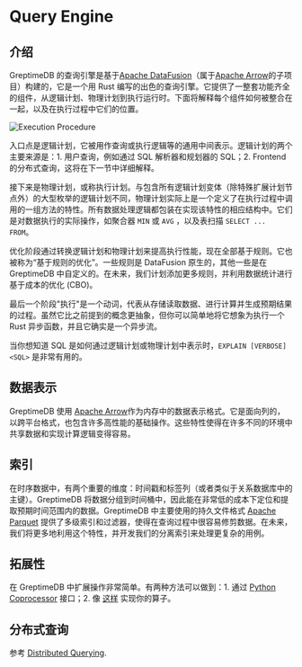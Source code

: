 # Query Engine

## 介绍

GreptimeDB 的查询引擎是基于[Apache DataFusion][1]（属于[Apache Arrow][2]的子项目）构建的，它是一个用 Rust 编写的出色的查询引擎。它提供了一整套功能齐全的组件，从逻辑计划、物理计划到执行运行时。下面将解释每个组件如何被整合在一起，以及在执行过程中它们的位置。

![Execution Procedure](/execution-procedure.png)

入口点是逻辑计划，它被用作查询或执行逻辑等的通用中间表示。逻辑计划的两个主要来源是：1. 用户查询，例如通过 SQL 解析器和规划器的 SQL；2. Frontend 的分布式查询，这将在下一节中详细解释。

接下来是物理计划，或称执行计划。与包含所有逻辑计划变体（除特殊扩展计划节点外）的大型枚举的逻辑计划不同，物理计划实际上是一个定义了在执行过程中调用的一组方法的特性。所有数据处理逻辑都包装在实现该特性的相应结构中。它们是对数据执行的实际操作，如聚合器 `MIN` 或 `AVG` ，以及表扫描 `SELECT ... FROM`。

优化阶段通过转换逻辑计划和物理计划来提高执行性能，现在全部基于规则。它也被称为“基于规则的优化”。一些规则是 DataFusion 原生的，其他一些是在 GreptimeDB 中自定义的。在未来，我们计划添加更多规则，并利用数据统计进行基于成本的优化 (CBO)。

最后一个阶段"执行"是一个动词，代表从存储读取数据、进行计算并生成预期结果的过程。虽然它比之前提到的概念更抽象，但你可以简单地将它想象为执行一个 Rust 异步函数，并且它确实是一个异步流。

当你想知道 SQL 是如何通过逻辑计划或物理计划中表示时，`EXPLAIN [VERBOSE] <SQL>` 是非常有用的。

## 数据表示

GreptimeDB 使用 [Apache Arrow][2]作为内存中的数据表示格式。它是面向列的，以跨平台格式，也包含许多高性能的基础操作。这些特性使得在许多不同的环境中共享数据和实现计算逻辑变得容易。

## 索引

在时序数据中，有两个重要的维度：时间戳和标签列（或者类似于关系数据库中的主键）。GreptimeDB 将数据分组到时间桶中，因此能在非常低的成本下定位和提取预期时间范围内的数据。GreptimeDB 中主要使用的持久文件格式 [Apache Parquet][3] 提供了多级索引和过滤器，使得在查询过程中很容易修剪数据。在未来，我们将更多地利用这个特性，并开发我们的分离索引来处理更复杂的用例。

## 拓展性

在 GreptimeDB 中扩展操作非常简单。有两种方法可以做到：1. 通过 [Python Coprocessor][4] 接口；2. 像 [这样][5] 实现你的算子。

## 分布式查询

参考 [Distributed Querying][6].

[1]: https://github.com/apache/arrow-datafusion
[2]: https://arrow.apache.org/
[3]: https://parquet.apache.org
[4]: python-scripts.md
[5]: https://github.com/GreptimeTeam/greptimedb/blob/main/docs/how-to/how-to-write-aggregate-function.md
[6]: ../frontend/distributed-querying.md
